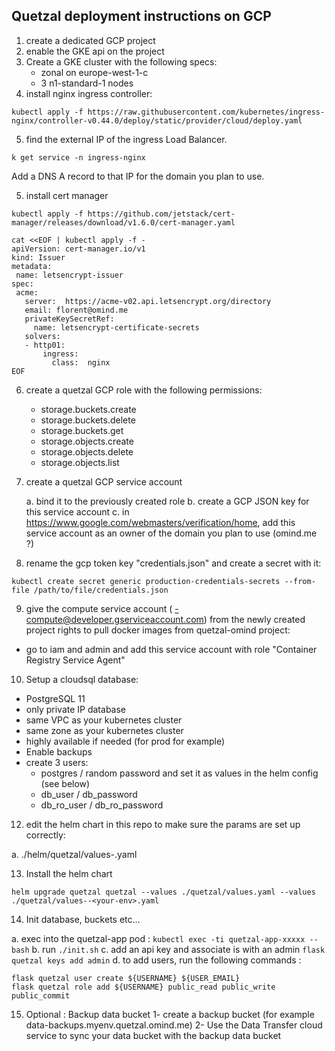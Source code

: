 ## Quetzal deployment instructions on GCP

1. create a dedicated GCP project
2. enable the GKE api on the project   
3. Create a GKE cluster with the following specs: 
    * zonal on europe-west-1-c
    * 3 n1-standard-1 nodes
4. install nginx ingress controller: 
```
kubectl apply -f https://raw.githubusercontent.com/kubernetes/ingress-nginx/controller-v0.44.0/deploy/static/provider/cloud/deploy.yaml
```
5. find the external IP of the ingress Load Balancer.
```
k get service -n ingress-nginx
```   
Add a DNS A record to that IP for the domain you plan to use.

5. install cert manager
```
kubectl apply -f https://github.com/jetstack/cert-manager/releases/download/v1.6.0/cert-manager.yaml
```
```
cat <<EOF | kubectl apply -f -
apiVersion: cert-manager.io/v1
kind: Issuer
metadata:
 name: letsencrypt-issuer
spec:
 acme:
   server:  https://acme-v02.api.letsencrypt.org/directory
   email: florent@omind.me
   privateKeySecretRef:
     name: letsencrypt-certificate-secrets
   solvers:
   - http01:
       ingress:
         class:  nginx
EOF
```


6. create a quetzal GCP role with the following permissions:
   * storage.buckets.create
   * storage.buckets.delete
   * storage.buckets.get
   * storage.objects.create
   * storage.objects.delete
   * storage.objects.list

7. create a quetzal GCP service account
   
   a. bind it to the previously created role
   b. create a GCP JSON key for this service account
   c. in https://www.google.com/webmasters/verification/home, add this service account as an owner of the domain you plan to use (omind.me ?)
   
8. rename the gcp token key "credentials.json" and create a secret with it: 
```
kubectl create secret generic production-credentials-secrets --from-file /path/to/file/credentials.json
```

9. give the compute service account ( <projectId>-compute@developer.gserviceaccount.com) from the newly created project rights to pull docker images from quetzal-omind project: 

* go to iam and admin and add this service account with role "Container Registry Service Agent"

10. Setup a cloudsql database: 
* PostgreSQL 11
* only private IP database
* same VPC as your kubernetes cluster
* same zone as your kubernetes cluster
* highly available if needed (for prod for example)
* Enable backups
* create 3 users: 
    - postgres / random password and set it as values in the helm config (see below)
    - db_user / db_password
    - db_ro_user / db_ro_password

12. edit the helm chart in this repo to make sure the params are set up correctly:

a. ./helm/quetzal/values-<your-env>.yaml


13. Install the helm chart
```
helm upgrade quetzal quetzal --values ./quetzal/values.yaml --values ./quetzal/values--<your-env>.yaml
```

14. Init database, buckets etc...

  a. exec into the quetzal-app pod : ```kubectl exec -ti quetzal-app-xxxxx -- bash```
  b. run ```./init.sh```
  c. add an api key and associate is with an admin ```flask quetzal keys add admin```
  d. to add users, run the following commands : 
```
flask quetzal user create ${USERNAME} ${USER_EMAIL}
flask quetzal role add ${USERNAME} public_read public_write public_commit
```


15. Optional : Backup data bucket
1- create a backup bucket (for example data-backups.myenv.quetzal.omind.me)
2- Use the Data Transfer cloud service to sync your data bucket with the backup data bucket